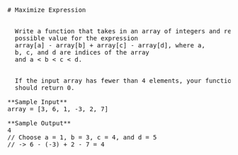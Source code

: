 <pre>
# Maximize Expression


  Write a function that takes in an array of integers and returns the largest
  possible value for the expression
  array[a] - array[b] + array[c] - array[d], where a,
  b, c, and d are indices of the array
  and a < b < c < d.


  If the input array has fewer than 4 elements, your function
  should return 0.

**Sample Input**
array = [3, 6, 1, -3, 2, 7]

**Sample Output**
4
// Choose a = 1, b = 3, c = 4, and d = 5
// -> 6 - (-3) + 2 - 7 = 4

</pre>